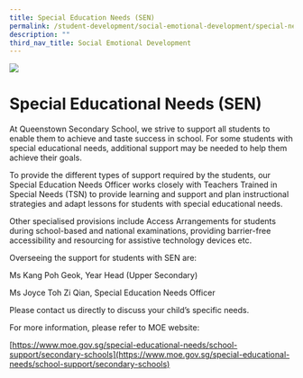 ```yaml
---
title: Special Education Needs (SEN)
permalink: /student-development/social-emotional-development/special-needs/
description: ""
third_nav_title: Social Emotional Development
---
```

![](/images/Departments/pagebanner1%20(1).jpg)

Special Educational Needs (SEN)
===============================

At Queenstown Secondary School, we strive to support all students to enable them to achieve and taste success in school. For some students with special educational needs, additional support may be needed to help them achieve their goals.

To provide the different types of support required by the students, our Special Education Needs Officer works closely with Teachers Trained in Special Needs (TSN) to provide learning and support and plan instructional strategies and adapt lessons for students with special educational needs.

Other specialised provisions include Access Arrangements for students during school-based and national examinations, providing barrier-free accessibility and resourcing for assistive technology devices etc.

Overseeing the support for students with SEN are:

Ms Kang Poh Geok, Year Head (Upper Secondary)

Ms Joyce Toh Zi Qian, Special Education Needs Officer

Please contact us directly to discuss your child’s specific needs.

For more information, please refer to MOE website:

[https://www.moe.gov.sg/special-educational-needs/school-support/secondary-schools](https://www.moe.gov.sg/special-educational-needs/school-support/secondary-schools)